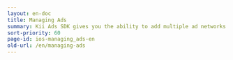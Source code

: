 ```yaml
---
layout: en-doc
title: Managing Ads
summary: Kii Ads SDK gives you the ability to add multiple ad networks with only a few lines of client-side code. Ad networks are managed in real-time from the developer portal, so changing ad networks or adding new ones no longer requires you to update your client-side code.
sort-priority: 60
page-id: ios-managing_ads-en
old-url: /en/managing-ads
---
```

